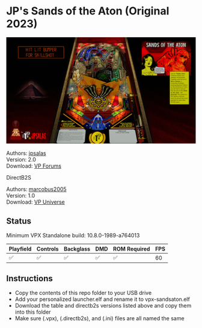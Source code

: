 # JP's Sands of the Aton (Original 2023)
![Table Preview](../../images/vpx-sands-of-the-aton-preview.jpg)

Authors: [jpsalas](https://www.vpforums.org/index.php?showuser=277)  
Version: 2.0  
Download: [VP Forums](https://www.vpforums.org/index.php?app=downloads&showfile=17422)

DirectB2S

Authors: [marcobus2005](https://vpuniverse.com/profile/53087-marcobus2005/)  
Version: 1.0  
Download: [VP Universe](https://vpuniverse.com/files/file/14820-sands-of-the-aton-original-2023-b2s-with-full-dmd/)

## Status 

Minimum VPX Standalone build: 10.8.0-1989-a764013

| Playfield | Controls | Backglass | DMD | ROM Required | FPS | 
|-----------|----------|-----------|-----|--------------|-----|
| :white_check_mark: | :white_check_mark: | :white_check_mark: | :white_check_mark: | :white_check_mark: | 60 |

## Instructions

- Copy the contents of this repo folder to your USB drive
- Add your personalized launcher.elf and rename it to vpx-sandsaton.elf
- Download the table and directb2s versions listed above and copy them into this folder
- Make sure (.vpx), (.directb2s), and (.ini) files are all named the same
